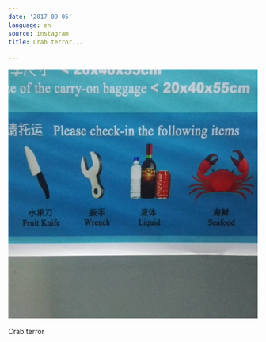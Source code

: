 ```yaml
---
date: '2017-09-05'
language: en
source: instagram
title: Crab terror...

---
```


![](/uploads/instagram/201709/94894025ee6207efc7ef1505e4ce8ab4.jpg)

Crab terror
            